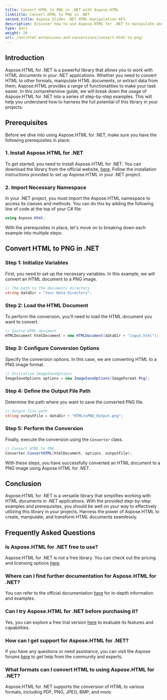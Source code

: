 ```yaml
---
title: Convert HTML to PNG in .NET with Aspose.HTML
linktitle: Convert HTML to PNG in .NET
second_title: Aspose.Slides .NET HTML manipulation API
description: Discover how to use Aspose.HTML for .NET to manipulate and convert HTML documents. Step-by-step guide for effective .NET development.
type: docs
weight: 20
url: /net/html-extensions-and-conversions/convert-html-to-png/
---
```


## Introduction

Aspose.HTML for .NET is a powerful library that allows you to work with HTML documents in your .NET applications. Whether you need to convert HTML to other formats, manipulate HTML documents, or extract data from them, Aspose.HTML provides a range of functionalities to make your task easier. In this comprehensive guide, we will break down the usage of Aspose.HTML for .NET into a series of step-by-step examples. This will help you understand how to harness the full potential of this library in your projects.

## Prerequisites

Before we dive into using Aspose.HTML for .NET, make sure you have the following prerequisites in place:

### 1. Install Aspose.HTML for .NET

To get started, you need to install Aspose.HTML for .NET. You can download the library from the official website, [here](https://releases.aspose.com/html/net/). Follow the installation instructions provided to set up Aspose.HTML in your .NET project.

### 2. Import Necessary Namespace

In your .NET project, you must import the Aspose.HTML namespace to access its classes and methods. You can do this by adding the following line of code at the top of your C# file:

```csharp
using Aspose.Html;
```

With the prerequisites in place, let's move on to breaking down each example into multiple steps:

## Convert HTML to PNG in .NET

### Step 1: Initialize Variables

First, you need to set up the necessary variables. In this example, we will convert an HTML document to a PNG image.

```csharp
// The path to the documents directory
string dataDir = "Your Data Directory";
```

### Step 2: Load the HTML Document

To perform the conversion, you'll need to load the HTML document you want to convert. 

```csharp
// Source HTML document  
HTMLDocument htmlDocument = new HTMLDocument(dataDir + "input.html");
```

### Step 3: Configure Conversion Options

Specify the conversion options. In this case, we are converting HTML to a PNG image format.

```csharp
// Initialize ImageSaveOptions 
ImageSaveOptions options = new ImageSaveOptions(ImageFormat.Png);
```

### Step 4: Define the Output File Path

Determine the path where you want to save the converted PNG file.

```csharp
// Output file path 
string outputFile = dataDir + "HTMLtoPNG_Output.png";
```

### Step 5: Perform the Conversion

Finally, execute the conversion using the `Converter` class.

```csharp
// Convert HTML to PNG
Converter.ConvertHTML(htmlDocument, options, outputFile);
```

With these steps, you have successfully converted an HTML document to a PNG image using Aspose.HTML for .NET.

## Conclusion

Aspose.HTML for .NET is a versatile library that simplifies working with HTML documents in .NET applications. With the provided step-by-step examples and prerequisites, you should be well on your way to effectively utilizing this library in your projects. Harness the power of Aspose.HTML to create, manipulate, and transform HTML documents seamlessly.

## Frequently Asked Questions

### Is Aspose.HTML for .NET free to use?
Aspose.HTML for .NET is not a free library. You can check out the pricing and licensing options [here](https://purchase.aspose.com/buy).

### Where can I find further documentation for Aspose.HTML for .NET?
You can refer to the official documentation [here](https://reference.aspose.com/html/net/) for in-depth information and examples.

### Can I try Aspose.HTML for .NET before purchasing it?
Yes, you can explore a free trial version [here](https://releases.aspose.com/) to evaluate its features and capabilities.

### How can I get support for Aspose.HTML for .NET?
If you have any questions or need assistance, you can visit the Aspose forums [here](https://forum.aspose.com/) to get help from the community and experts.

### What formats can I convert HTML to using Aspose.HTML for .NET?
Aspose.HTML for .NET supports the conversion of HTML to various formats, including PDF, PNG, JPEG, BMP, and more.
